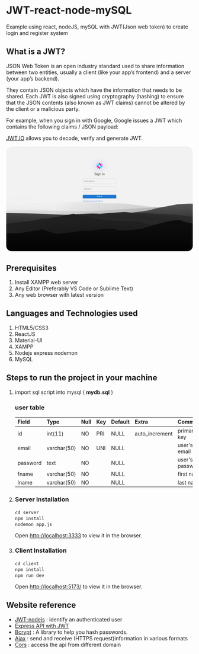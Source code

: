 # JWT-react-node-mySQL
Example using react, nodeJS, mySQL with JWT(Json web token) to create login and register system

## What is a JWT?
JSON Web Token is an open industry standard used to share information between two entities, usually a client (like your app’s frontend) and a server (your app’s backend).

They contain JSON objects which have the information that needs to be shared. Each JWT is also signed using cryptography (hashing) to ensure that the JSON contents (also known as JWT claims) cannot be altered by the client or a malicious party.

For example, when you sign in with Google, Google issues a JWT which contains the following claims / JSON payload:

[JWT.IO](https://jwt.io/) allows you to decode, verify and generate JWT.

<img src="./screenshots.png"/>

## Prerequisites
1. Install XAMPP web server
2. Any Editor (Preferably VS Code or Sublime Text)
3. Any web browser with latest version

## Languages and Technologies used
1. HTML5/CSS3
2. ReactJS
3. Material-UI
4. XAMPP
5. Nodejs express nodemon
6. MySQL

## Steps to run the project in your machine
1. import sql script into mysql ( **mydb.sql** )
    ### user table
    | Field    | Type        | Null | Key | Default | Extra          | Comment         |
    |----------|-------------|------|-----|---------|----------------|-----------------|
    | id       | int(11)     | NO   | PRI | NULL    | auto_increment | primary key     |
    | email    | varchar(50) | NO   | UNI | NULL    |                | user's email    |
    | password | text        | NO   |     | NULL    |                | user's password |
    | fname    | varchar(50) | NO   |     | NULL    |                | first name      |
    | lname    | varchar(50) | NO   |     | NULL    |                | last name       |
2. ### Server Installation
    ``````````````````````````
    cd server 
    npm install
    nodemon app.js
    ``````````````````````````
    Open [http://localhost:3333](http://localhost:3333) to view it in the browser.
3. ### Client Installation
    ``````````````````````````
    cd client
    npm install
    npm run dev
    ``````````````````````````
    Open [http://localhost:5173/](http://localhost:5173/) to view it in the browser.
    

## Website reference
- [JWT-nodejs](https://www.npmjs.com/package/jsonwebtoken) : identify an authenticated user
- [Express API with JWT](https://gist.github.com/thebigredgeek/230368bd92aa19e3f6638b659edf5cef)
- [Bcrypt](https://www.npmjs.com/package/bcrypt) : A library to help you hash passwords.
- [Ajax](https://reactjs.org/docs/faq-ajax.html) : send and receive (HTTPS request)information in various formats
- [Cors](https://www.npmjs.com/package/cors) : access the api from different domain
